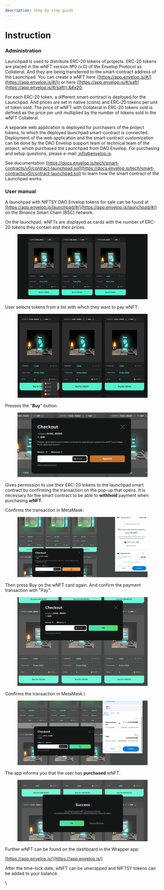 ```yaml
---
description: Step by step guide
---
```


# Instruction

### Administration

Launchpad is used to distribute ERC-20 tokens of projects. ERC-20 tokens are placed in the wNFT version №0 (v.0) of the Envelop Protocol as Collateral. And they are being transferred to the smart-contract address of the Launchpad. You can create a wNFT here ([https://app.envelop.is/#/](https://app.envelop.is/#/)) or here ([https://app.envelop.is/#/saft](https://app.envelop.is/#/saft)).&#x20;

For each ERC-20 token, a different smart-contract is deployed for the Launchpad. And prices are set in native (coins) and ERC-20 tokens per unit of token sold. The price of wNFT with Collateral in ERC-20 tokens sold is defined as the price per unit multiplied by the number of tokens sold in the wNFT Collateral.

A separate web application is deployed for purchasers of the project tokens, to which the deployed launchpad smart-contract is connected. Deployment of the web application and the smart-contract customization can be done by the DAO Envelop support team or technical team of the project, which purchased the Launchpad from DAO Envelop. For purchasing and setup questions, please e-mail:[ info@envelop.is](mailto:info@envelop.is).

See documentation  [https://docs.envelop.is/tech/smart-contracts/v0/contract-launchpad.sol](https://docs.envelop.is/tech/smart-contracts/v0/contract-launchpad.sol) to learn how the smart contract of the Launchpad works.

### User manual

A launchpad with NIFTSY DAO Envelop tokens for sale can be found at [https://app.envelop.is/launchpad/#/](https://app.envelop.is/launchpad/#/) on the Binance Smart Chain (BSC) network.

On the launchpad, wNFTs are displayed as cards with the number of ERC-20 tokens they contain and their prices.

<figure><img src="../../../../.gitbook/assets/ksnip_20221222-100920.png" alt=""><figcaption></figcaption></figure>

User selects tokens from a list with which they want to pay wNFT:&#x20;

<figure><img src="../../../../.gitbook/assets/ksnip_20221222-101020.png" alt=""><figcaption></figcaption></figure>

Presses the "**Buy**" button:

<figure><img src="../../../../.gitbook/assets/ksnip_20221222-101056.png" alt=""><figcaption></figcaption></figure>

Gives permission to use their ERC-20 tokens to the launchpad smart contract by confirming the transaction on the pop-up that opens. It is necessary for the smart contract to be able to **withhold** payment when purchasing **wNFT**.

Confirms the transaction in MetaMask:

<figure><img src="../../../../.gitbook/assets/ksnip_20221222-101408.png" alt=""><figcaption></figcaption></figure>

Then press Buy on the wNFT card again. And confirm the payment transaction with "Pay".&#x20;

<figure><img src="../../../../.gitbook/assets/ksnip_20221222-101513.png" alt=""><figcaption></figcaption></figure>

Confirms the transaction in MetaMask.\


<figure><img src="../../../../.gitbook/assets/ksnip_20221222-101548.png" alt=""><figcaption></figcaption></figure>

The app informs you that the user has **purchased** wNFT.

<figure><img src="../../../../.gitbook/assets/ksnip_20221222-101629.png" alt=""><figcaption></figcaption></figure>

Further wNFT can be found on the dashboard in the Wrapper app:&#x20;

[https://app.envelop.is/](https://app.envelop.is/)  &#x20;

After the time-lock date, wNFT can be unwrapped and NIFTSY tokens can be added to your balance.

\
